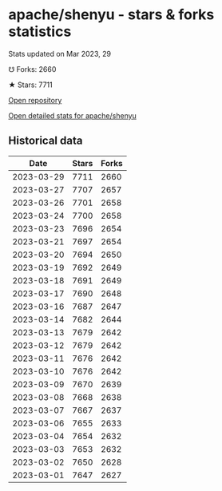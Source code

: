 # apache/shenyu - stars & forks statistics

Stats updated on Mar 2023, 29

☋ Forks: 2660

★ Stars: 7711

[Open repository](https://github.com/apache/shenyu)

[Open detailed stats for apache/shenyu](https://reviewgithub.com/rep/apache/shenyu)

## Historical data
| Date | Stars | Forks |
|------|-------|-------|
| 2023-03-29 | 7711 | 2660 | 
| 2023-03-27 | 7707 | 2657 | 
| 2023-03-26 | 7701 | 2658 | 
| 2023-03-24 | 7700 | 2658 | 
| 2023-03-23 | 7696 | 2654 | 
| 2023-03-21 | 7697 | 2654 | 
| 2023-03-20 | 7694 | 2650 | 
| 2023-03-19 | 7692 | 2649 | 
| 2023-03-18 | 7691 | 2649 | 
| 2023-03-17 | 7690 | 2648 | 
| 2023-03-16 | 7687 | 2647 | 
| 2023-03-14 | 7682 | 2644 | 
| 2023-03-13 | 7679 | 2642 | 
| 2023-03-12 | 7679 | 2642 | 
| 2023-03-11 | 7676 | 2642 | 
| 2023-03-10 | 7676 | 2642 | 
| 2023-03-09 | 7670 | 2639 | 
| 2023-03-08 | 7668 | 2638 | 
| 2023-03-07 | 7667 | 2637 | 
| 2023-03-06 | 7655 | 2633 | 
| 2023-03-04 | 7654 | 2632 | 
| 2023-03-03 | 7653 | 2632 | 
| 2023-03-02 | 7650 | 2628 | 
| 2023-03-01 | 7647 | 2627 | 

